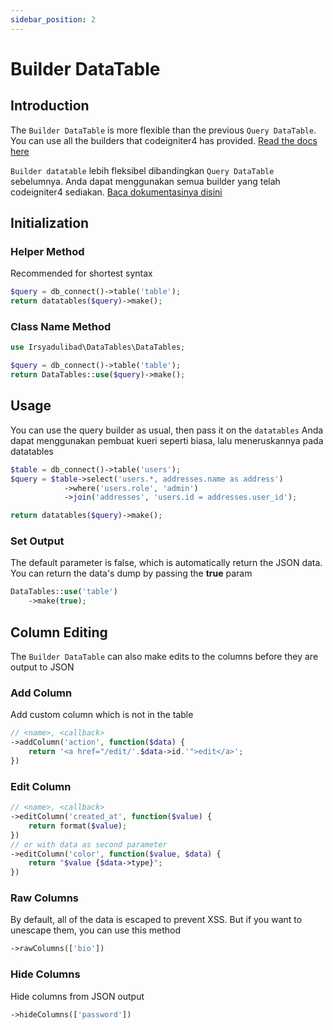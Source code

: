 ```yaml
---
sidebar_position: 2
---
```

# Builder DataTable

## Introduction
The `Builder DataTable` is more flexible than the previous `Query DataTable`. You can use all the builders that codeigniter4 has provided. [Read the docs here](http://codeigniter.com/user_guide/database/query_builder.html)

`Builder datatable` lebih fleksibel dibandingkan `Query DataTable` sebelumnya. Anda dapat menggunakan semua builder yang telah codeigniter4 sediakan. [Baca dokumentasinya disini](http://codeigniter.com/user_guide/database/query_builder.html)

## Initialization

### Helper Method
Recommended for shortest syntax
```php
$query = db_connect()->table('table');
return datatables($query)->make();
```

### Class Name Method
```php
use Irsyadulibad\DataTables\DataTables;

$query = db_connect()->table('table');
return DataTables::use($query)->make();
```

## Usage
You can use the query builder as usual, then pass it on the `datatables`
Anda dapat menggunakan pembuat kueri seperti biasa, lalu meneruskannya pada datatables

```php
$table = db_connect()->table('users');
$query = $table->select('users.*, addresses.name as address')
            ->where('users.role', 'admin')
            ->join('addresses', 'users.id = addresses.user_id');

return datatables($query)->make();
```

### Set Output
The default parameter is false, which is automatically return the JSON data. You can return the data's dump by passing the **true** param
```php
DataTables::use('table')
	->make(true);
```

## Column Editing
The `Builder DataTable` can also make edits to the columns before they are output to JSON

### Add Column
Add custom column which is not in the table
```php
// <name>, <callback>
->addColumn('action', function($data) {
	return '<a href="/edit/'.$data->id.'">edit</a>';
})
```

### Edit Column
```php
// <name>, <callback>
->editColumn('created_at', function($value) {
	return format($value);
})
// or with data as second parameter
->editColumn('color', function($value, $data) {
	return "$value {$data->type}";
})
```

### Raw Columns
By default, all of the data is escaped to prevent XSS. But if you want to unescape them, you can use this method
```php
->rawColumns(['bio'])
```

### Hide Columns
Hide columns from JSON output
```php
->hideColumns(['password'])
```
